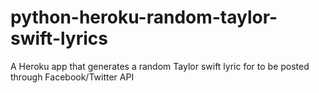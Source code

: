 # python-heroku-random-taylor-swift-lyrics
A Heroku app that generates a random Taylor swift lyric for to be posted through Facebook/Twitter API
